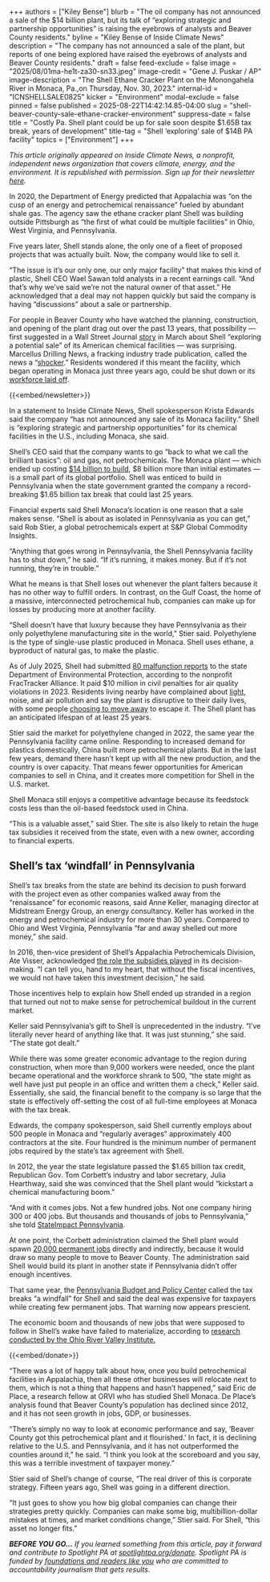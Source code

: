 +++
authors = ["Kiley Bense"]
blurb = "The oil company has not announced a sale of the $14 billion plant, but its talk of “exploring strategic and partnership opportunities” is raising the eyebrows of analysts and Beaver County residents."
byline = "Kiley Bense of Inside Climate News"
description = "The company has not announced a sale of the plant, but reports of one being explored have raised the eyebrows of analysts and Beaver County residents."
draft = false
feed-exclude = false
image = "2025/08/01ma-he1t-za30-sn33.jpeg"
image-credit = "Gene J. Puskar / AP"
image-description = "The Shell Ethane Cracker Plant on the Monongahela River in Monaca, Pa.,on Thursday, Nov. 30, 2023."
internal-id = "ICNSHELLSALE0825"
kicker = "Environment"
modal-exclude = false
pinned = false
published = 2025-08-22T14:42:14.85-04:00
slug = "shell-beaver-county-sale-ethane-cracker-environment"
suppress-date = false
title = "Costly Pa. Shell plant could be up for sale soon despite $1.65B tax break, years of development"
title-tag = "Shell ‘exploring’ sale of $14B PA facility"
topics = ["Environment"]
+++

<em>This article originally appeared on Inside Climate News, a nonprofit, independent news organization that covers climate, energy, and the environment. It is republished with permission. Sign up for their newsletter </em><a href="https://insideclimatenews.org/newsletter/"><em>here</em></a><em>.</em>

In 2020, the Department of Energy predicted that Appalachia was “on the cusp of an energy and petrochemical renaissance” fueled by abundant shale gas. The agency saw the ethane cracker plant Shell was building outside Pittsburgh as “the first of what could be multiple facilities” in Ohio, West Virginia, and Pennsylvania.

Five years later, Shell stands alone, the only one of a fleet of proposed projects that was actually built. Now, the company would like to sell it.

“The issue is it’s our only one, our only major facility” that makes this kind of plastic, Shell CEO Wael Sawan told analysts in a recent earnings call. “And that’s why we’ve said we’re not the natural owner of that asset.” He acknowledged that a deal may not happen quickly but said the company is having “discussions” about a sale or partnership.

For people in Beaver County who have watched the planning, construction, and opening of the plant drag out over the past 13 years, that possibility — first suggested in a Wall Street Journal <a href="https://www.wsj.com/business/deals/shell-explores-sale-of-chemicals-assets-in-u-s-and-europe-170b6d02">story</a> in March about Shell “exploring a potential sale” of its American chemical facilities — was surprising. Marcellus Drilling News, a fracking industry trade publication, called the news a “<a href="https://marcellusdrilling.com/2025/03/shocker-shell-considers-selling-beaver-county-pa-ethane-cracker/">shocker</a>.” Residents wondered if this meant the facility, which began operating in Monaca just three years ago, could be shut down or its <a href="https://finance.yahoo.com/news/shell-exploring-sale-chemical-assests-011000153.html?guccounter=1&amp;guce_referrer=aHR0cHM6Ly93d3cuZ29vZ2xlLmNvbS8&amp;guce_referrer_sig=AQAAAJEOR0rE_I1R8dY_Z38PHfd9QJ-Zz19XpqiuXGWm5U4VDb3xLQkQNGYQ-xBKjtXA7oJlp9wdfG0ybnAgPzLgrxhicAJo0JH24Zg3olr3ytla5K8Uyn2-VHCtfqgC3j2cg4XgO5mMmqr3du6JMUp4F7dCdQGwTB57FrWfBTMEbEdB">workforce laid off</a>.

{{<embed/newsletter>}}

In a statement to Inside Climate News, Shell spokesperson Krista Edwards said the company “has not announced any sale of its Monaca facility.” Shell is “exploring strategic and partnership opportunities” for its chemical facilities in the U.S., including Monaca, she said.

Shell’s CEO said that the company wants to go “back to what we call the brilliant basics”: oil and gas, not petrochemicals. The Monaca plant — which ended up costing <a href="https://www.timesonline.com/story/business/2024/02/12/shell-ceo-puts-beaver-county-cracker-plant-price-tag-at-14-billion/72570298007/">$14 billion to build</a>, $8 billion more than initial estimates — is a small part of its global portfolio. Shell was enticed to build in Pennsylvania when the state government granted the company a record-breaking $1.65 billion tax break that could last 25 years.

Financial experts said Shell Monaca’s location is one reason that a sale makes sense. “Shell is about as isolated in Pennsylvania as you can get,” said Rob Stier, a global petrochemicals expert at S&amp;P Global Commodity Insights.

“Anything that goes wrong in Pennsylvania, the Shell Pennsylvania facility has to shut down,” he said. “If it’s running, it makes money. But if it’s not running, they’re in trouble.”

What he means is that Shell loses out whenever the plant falters because it has no other way to fulfill orders. In contrast, on the Gulf Coast, the home of a massive, interconnected petrochemical hub, companies can make up for losses by producing more at another facility.

“Shell doesn’t have that luxury because they have Pennsylvania as their only polyethylene manufacturing site in the world,” Stier said. Polyethylene is the type of single-use plastic produced in Monaca. Shell uses ethane, a byproduct of natural gas, to make the plastic.

As of July 2025, Shell had submitted <a href="https://www.fractracker.org/2025/07/shell-polymers-data-dashboard/">80 malfunction reports</a> to the state Department of Environmental Protection, according to the nonprofit FracTracker Alliance. It paid $10 million in civil penalties for air quality violations in 2023. Residents living nearby have complained about <a href="https://insideclimatenews.org/news/09052025/shell-plastics-plant-flaring-beaver-county/">light</a>, noise, and air pollution and say the plant is disruptive to their daily lives, with some people <a href="https://insideclimatenews.org/news/30042024/pennsylvania-shell-plastics-plant-shockingly-bad-neighbor/">choosing to move away</a> to escape it. The Shell plant has an anticipated lifespan of at least 25 years.

Stier said the market for polyethylene changed in 2022, the same year the Pennsylvania facility came online. Responding to increased demand for plastics domestically, China built more petrochemical plants. But in the last few years, demand there hasn’t kept up with all the new production, and the country is over capacity. That means fewer opportunities for American companies to sell in China, and it creates more competition for Shell in the U.S. market.

Shell Monaca still enjoys a competitive advantage because its feedstock costs less than the oil-based feedstock used in China.

“This is a valuable asset,” said Stier. The site is also likely to retain the huge tax subsidies it received from the state, even with a new owner, according to financial experts.

## Shell’s tax ‘windfall’ in Pennsylvania

Shell’s tax breaks from the state are behind its decision to push forward with the project even as other companies walked away from the “renaissance” for economic reasons, said Anne Keller, managing director at Midstream Energy Group, an energy consultancy. Keller has worked in the energy and petrochemical industry for more than 30 years. Compared to Ohio and West Virginia, Pennsylvania “far and away shelled out more money,” she said.

In 2016, then-vice president of Shell’s Appalachia Petrochemicals Division, Ate Visser, acknowledged <a href="https://ohiorivervalleyinstitute.org/revisiting-pennsylvanias-bad-bet/">the role the subsidies played</a> in its decision-making. “I can tell you, hand to my heart, that without the fiscal incentives, we would not have taken this investment decision,” he said.

Those incentives help to explain how Shell ended up stranded in a region that turned out not to make sense for petrochemical buildout in the current market.

Keller said Pennsylvania’s gift to Shell is unprecedented in the industry. “I’ve literally never heard of anything like that. It was just stunning,” she said. “The state got dealt.”

While there was some greater economic advantage to the region during construction, when more than 9,000 workers were needed, once the plant became operational and the workforce shrank to 500, “the state might as well have just put people in an office and written them a check,” Keller said. Essentially, she said, the financial benefit to the company is so large that the state is effectively off-setting the cost of all full-time employees at Monaca with the tax break.

Edwards, the company spokesperson, said Shell currently employs about 500 people in Monaca and “regularly averages” approximately 400 contractors at the site. Four hundred is the minimum number of permanent jobs required by the state’s tax agreement with Shell.

In 2012, the year the state legislature passed the $1.65 billion tax credit, Republican Gov. Tom Corbett’s industry and labor secretary, Julia Hearthway, said she was convinced that the Shell plant would “kickstart a chemical manufacturing boom.”

“And with it comes jobs. Not a few hun­dred jobs. Not one com­pany hir­ing 300 or 400 jobs. But thou­sands and thou­sands of jobs to Pennsylvania,” she told <a href="https://stateimpact.npr.org/pennsylvania/2012/06/20/support-for-shell-tax-break-in-monaca-but-skepticism-over-job-claims/">StateImpact Pennsylvania</a>.

At one point, the Corbett administration claimed the Shell plant would spawn <a href="https://stateimpact.npr.org/pennsylvania/2012/06/19/shell-tax-break-american-chemistry-council-conducted-jobs-study-for-eight-other-states-too/">20,000 permanent jobs</a> directly and indirectly, because it would draw so many people to move to Beaver County. The administration said Shell would build its plant in another state if Pennsylvania didn’t offer enough incentives.

That same year, the <a href="https://keystoneresearch.org/wp-content/uploads/Cracker-Plan-Tax-Credit-Analysis-6-8-2012-Final.pdf">Pennsylvania Budget and Policy Center</a> called the tax breaks “a windfall” for Shell and said the deal was expensive for taxpayers while creating few permanent jobs. That warning now appears prescient.

The economic boom and thousands of new jobs that were supposed to follow in Shell’s wake have failed to materialize, according to <a href="https://ohiorivervalleyinstitute.org/wp-content/uploads/2023/06/Updated-A-Cautionary-Tale-of-Petrochemicals-from-Pennsylvania-3.pdf">research conducted by the Ohio River Valley Institute.</a>

{{<embed/donate>}}

“There was a lot of happy talk about how, once you build petrochemical facilities in Appalachia, then all these other businesses will relocate next to them, which is not a thing that happens and hasn’t happened,” said Eric de Place, a research fellow at ORVI who has studied Shell Monaca. De Place’s analysis found that Beaver County’s population has declined since 2012, and it has not seen growth in jobs, GDP, or businesses.

“There’s simply no way to look at economic performance and say, ‘Beaver County got this petrochemical plant and it flourished.’ In fact, it is declining relative to the U.S. and Pennsylvania, and it has not outperformed the counties around it,” he said. “I think you look at the scoreboard and you say, this was a terrible investment of taxpayer money.”

Stier said of Shell’s change of course, “The real driver of this is corporate strategy. Fifteen years ago, Shell was going in a different direction.

“It just goes to show you how big global companies can change their strategies pretty quickly. Companies can make some big, multibillion-dollar mistakes at times, and market conditions change,” Stier said. For Shell, “this asset no longer fits.”

<strong><em>BEFORE YOU GO…</em></strong><em> If you learned something from this article, pay it forward and contribute to Spotlight PA at </em><a href="https://www.spotlightpa.org/donate"><em>spotlightpa.org/donate</em></a><em>. Spotlight PA is funded by </em><a href="https://www.spotlightpa.org/support"><em>foundations and readers like you</em></a><em> who are committed to accountability journalism that gets results.</em>

